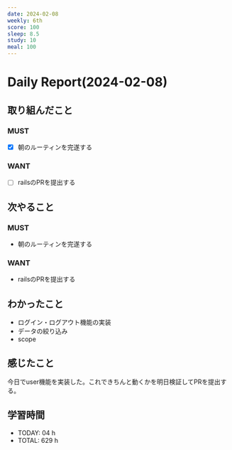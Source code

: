 ```yaml
---
date: 2024-02-08
weekly: 6th
score: 100
sleep: 8.5
study: 10
meal: 100
---
```

# Daily Report(2024-02-08)
## 取り組んだこと
### MUST
- [x] 朝のルーティンを完遂する
### WANT
- [ ] railsのPRを提出する
## 次やること
### MUST
- 朝のルーティンを完遂する
### WANT
- railsのPRを提出する
## わかったこと
- ログイン・ログアウト機能の実装
- データの絞り込み
- scope
## 感じたこと
今日でuser機能を実装した。これできちんと動くかを明日検証してPRを提出する。
## 学習時間
- TODAY: 04 h
- TOTAL: 629 h